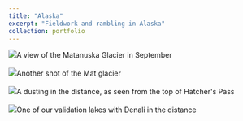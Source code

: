 ```yaml
---
title: "Alaska"
excerpt: "Fieldwork and rambling in Alaska"
collection: portfolio
---
```


<img src='/images/MatGlacier1.jpg'>A view of the Matanuska Glacier in September <br/><br/>
<img src='/images/2023_09_MatGlacier2.jpg'>Another shot of the Mat glacier <br/><br/>
<img src='/images/HP.jpg'>A dusting in the distance, as seen from the top of Hatcher's Pass <br/><br/>
<img src='/images/lake1_denali.jpg'>One of our validation lakes with Denali in the distance<br/><br/>
